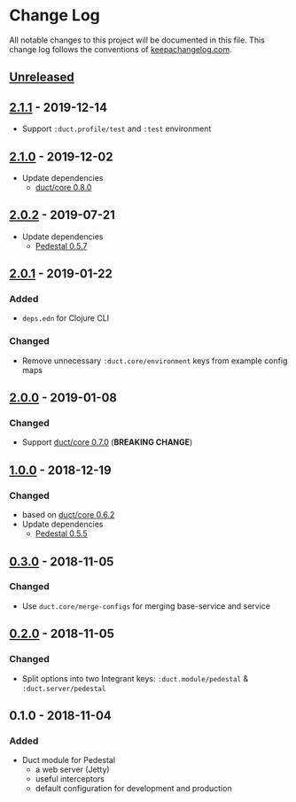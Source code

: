 # Change Log
All notable changes to this project will be documented in this file. This change log follows the conventions of [keepachangelog.com](http://keepachangelog.com/).

## [Unreleased]

## [2.1.1] - 2019-12-14
- Support `:duct.profile/test` and `:test` environment

## [2.1.0] - 2019-12-02
- Update dependencies
    - [duct/core 0.8.0](https://github.com/duct-framework/core/blob/master/CHANGELOG.md#080-2019-11-28)

## [2.0.2] - 2019-07-21
- Update dependencies
    - [Pedestal 0.5.7](https://github.com/pedestal/pedestal/blob/master/CHANGELOG.md#057---june-21-2019)

## [2.0.1] - 2019-01-22
### Added
- `deps.edn` for Clojure CLI
### Changed
- Remove unnecessary `:duct.core/environment` keys from example config maps

## [2.0.0] - 2019-01-08
### Changed
- Support [duct/core 0.7.0](https://github.com/duct-framework/core/blob/master/CHANGELOG.md#070-2018-01-05) (**BREAKING CHANGE**)

## [1.0.0] - 2018-12-19
### Changed
- based on [duct/core 0.6.2](https://github.com/duct-framework/core/blob/master/CHANGELOG.md#062-2017-12-17)
- Update dependencies
    - [Pedestal 0.5.5](https://github.com/pedestal/pedestal/blob/master/CHANGELOG.md#055---december-18-2018)

## [0.3.0] - 2018-11-05
### Changed
- Use `duct.core/merge-configs` for merging base-service and service

## [0.2.0] - 2018-11-05
### Changed
- Split options into two Integrant keys: `:duct.module/pedestal` & `:duct.server/pedestal`

## 0.1.0 - 2018-11-04
### Added
- Duct module for Pedestal
    - a web server (Jetty)
    - useful interceptors
    - default configuration for development and production

[Unreleased]: https://github.com/lagenorhynque/duct.module.pedestal/compare/2.1.1...HEAD
[2.1.1]: https://github.com/lagenorhynque/duct.module.pedestal/compare/2.1.0...2.1.1
[2.1.0]: https://github.com/lagenorhynque/duct.module.pedestal/compare/2.0.2...2.1.0
[2.0.2]: https://github.com/lagenorhynque/duct.module.pedestal/compare/2.0.1...2.0.2
[2.0.1]: https://github.com/lagenorhynque/duct.module.pedestal/compare/2.0.0...2.0.1
[2.0.0]: https://github.com/lagenorhynque/duct.module.pedestal/compare/1.0.0...2.0.0
[1.0.0]: https://github.com/lagenorhynque/duct.module.pedestal/compare/0.3.0...1.0.0
[0.3.0]: https://github.com/lagenorhynque/duct.module.pedestal/compare/0.2.0...0.3.0
[0.2.0]: https://github.com/lagenorhynque/duct.module.pedestal/compare/0.1.0...0.2.0
